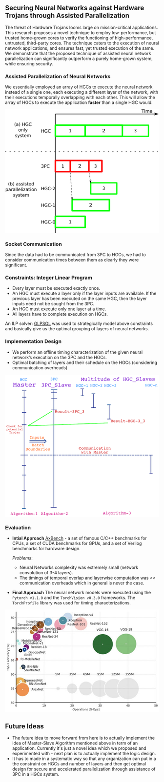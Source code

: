 ## Securing Neural Networks against Hardware Trojans through Assisted Parallelization

The threat of Hardware Trojans looms large on mission-critical applications. This research proposes a novel technique to employ low-performance, but trusted home-grown cores to verify the functioning of high-performance, untrusted, third-party cores. The technique caters to the execution of neural network applications, and ensures fast, yet trusted execution of the same. We demonstrate that the proposed technique of assisted neural network parallelization can significantly outperform a purely home-grown system, while ensuring security.


### Assisted Parallelization of Neural Networks

We essentially employed an array of HGCs to execute the neural network instead of a single one, each executing a different layer of the network, with their executions temporally overlapping with each other. This will allow the array of HGCs to execute the application **faster** than a single HGC would.

<img src="img/1.png">

### Socket Communication

Since the data had to be communicated from 3PC to HGCs, we had to consider communication times between them as clearly they were significant.



### Constraints: Integer Linear Program

-   Every layer must be executed exactly once.
-   An HGC must execute a layer only if the layer inputs are available. If the previous layer has been executed on the same HGC, then the layer inputs need not be sought from the 3PC.
-   An HGC must execute only one layer at a time.
-   All layers have to complete execution on HGCs.

An ILP solver: [GLPSOL](https://en.wikibooks.org/wiki/GLPK/Using_GLPSOL) was used to strategically model above constraints and basically give us the optimal grouping of layers of neural networks.

### Implementation Design
- We perform an offline timing characterization of the given neural network’s execution on the 3PC and the HGCs.
- Optimal batching of layers and their schedule on the HGCs (considering communication overheads)

<img src="img/2.png">

### Evaluation
- **Intial Approach**
[AxBench](http://axbench.org/) - a set of famous C/C++ benchmarks for CPUs, a set of CUDA benchmarks for GPUs, and a set of Verilog benchmarks for hardware design.

	_Problems_:
	- Neural Networks complexity was extremely small (network convolution of 3-4 layers).
	- The timings of temporal overlap and layerwise computation was << communication overheads which in general is never the case. 
- **Final Approach**
The neural network models were executed using the `Pytorch v1.1.0` and the `TorchVision v0.3.0` frameworks. The `TorchProfile` library was used for timing characterizations.

<img src="img/3.png">

## Future Ideas
- The future idea to move forward from here is to actually implement the idea of Master-Slave Algorithm mentioned above in term of an application. Currently it's just a novel idea which we proposed and experimented with - next plan is to actually implement the logic design.
- It has to made in a systematic way so that any organization can put in a the constraint on HGCs and number of layers and then get optimal design for secure and accelerated parallelization through assistance of 3PC in a HGCs system.
